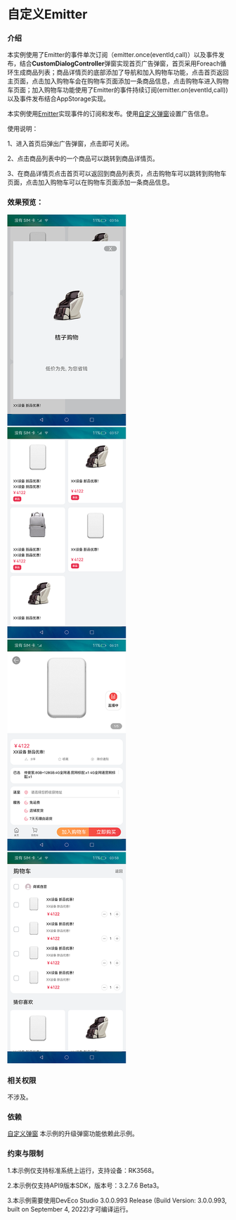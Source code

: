 # 自定义Emitter

### 介绍

本实例使用了Emitter的事件单次订阅（emitter.once(eventId,call)）以及事件发布，结合**CustomDialogController**弹窗实现首页广告弹窗，首页采用Foreach循环生成商品列表；商品详情页的底部添加了导航和加入购物车功能，点击首页返回主页面，点击加入购物车会在购物车页面添加一条商品信息，点击购物车进入购物车页面；加入购物车功能使用了Emitter的事件持续订阅(emitter.on(eventId,call))以及事件发布结合AppStorage实现。

本实例使用[Emitter](https://gitee.com/openharmony/docs/blob/master/zh-cn/application-dev/reference/apis/js-apis-emitter.md)实现事件的订阅和发布。使用[自定义弹窗](https://gitee.com/openharmony/docs/blob/master/zh-cn/application-dev/reference/arkui-ts/ts-methods-custom-dialog-box.md)设置广告信息。

使用说明：

1、进入首页后弹出广告弹窗，点击即可关闭。

2、点击商品列表中的一个商品可以跳转到商品详情页。

3、在商品详情页点击首页可以返回到商品列表页，点击购物车可以跳转到购物车页面，点击加入购物车可以在购物车页面添加一条商品信息。

### 效果预览：

![ads_dialog](screenshots/device/ads_dialog.png)![goods_list](screenshots/device/goods_list.png)
![good_detail](screenshots/device/good_detail.png)![shopping_cart](screenshots/device/shopping_cart.png)

### 相关权限

不涉及。

### 依赖

[自定义弹窗](https://gitee.com/openharmony/app_samples/tree/master/ETSUI/UpgradePopup) 本示例的升级弹窗功能依赖此示例。

### 约束与限制

1.本示例仅支持标准系统上运行，支持设备：RK3568。

2.本示例仅支持API9版本SDK，版本号：3.2.7.6 Beta3。

3.本示例需要使用DevEco Studio 3.0.0.993 Release (Build Version: 3.0.0.993, built on September 4, 2022)才可编译运行。
